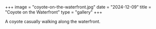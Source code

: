 +++
image = "coyote-on-the-waterfront.jpg"
date = "2024-12-09"
title = "Coyote on the Waterfront"
type = "gallery"
+++

A coyote casually walking along the waterfront.
